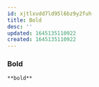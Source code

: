 ```yaml
---
id: xjtlxvdd7ld95l6bz9y2fuh
title: Bold
desc: ''
updated: 1645135110922
created: 1645135110922
---
```


### Bold

```rst
**bold**
```
